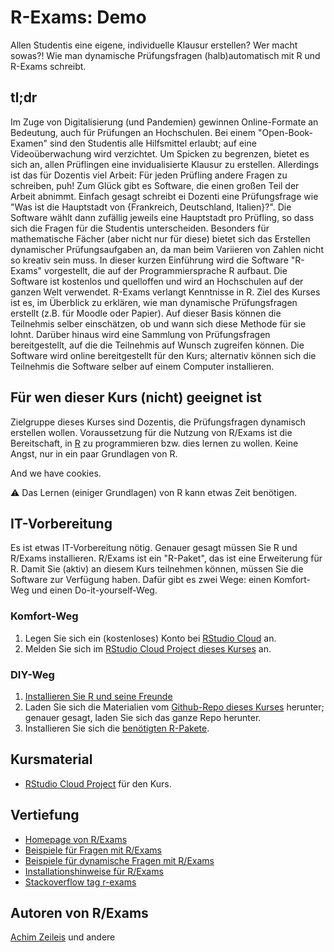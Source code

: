 # R-Exams: Demo


Allen Studentis eine eigene, individuelle Klausur erstellen? Wer macht sowas?! Wie man dynamische Prüfungsfragen (halb)automatisch mit R und R-Exams schreibt.


## tl;dr

Im Zuge von Digitalisierung (und Pandemien) gewinnen Online-Formate an Bedeutung, auch für Prüfungen an Hochschulen. 
Bei einem "Open-Book-Examen" sind den Studentis alle Hilfsmittel erlaubt; auf eine Videoüberwachung wird verzichtet. 
Um Spicken zu begrenzen, bietet es sich an, allen Prüflingen eine invidualisierte Klausur zu erstellen. 
Allerdings ist das für Dozentis viel Arbeit: Für jeden Prüfling andere Fragen zu schreiben, puh! 
Zum Glück gibt es Software, die einen großen Teil der Arbeit abnimmt. 
Einfach gesagt schreibt ei Dozenti eine Prüfungsfrage wie "Was ist die Hauptstadt von {Frankreich, Deutschland, Italien}?". 
Die Software wählt dann zufällig jeweils eine Hauptstadt pro Prüfling, so dass sich die Fragen für die Studentis unterscheiden. 
Besonders für mathematische Fächer (aber nicht nur für diese) bietet sich das Erstellen dynamischer Prüfungsaufgaben an, 
da man beim Variieren von Zahlen nicht so kreativ sein muss. 
In dieser kurzen Einführung wird die Software "R-Exams" vorgestellt, die auf der Programmiersprache R aufbaut. 
Die Software ist kostenlos und quelloffen und wird an Hochschulen auf der ganzen Welt verwendet. 
R-Exams verlangt Kenntnisse in R. Ziel des Kurses ist es, im Überblick zu erklären, 
wie man dynamische Prüfungsfragen erstellt (z.B. für Moodle oder Papier). 
Auf dieser Basis können die Teilnehmis selber einschätzen, ob und wann sich diese Methode für sie lohnt. 
Darüber hinaus wird eine Sammlung von Prüfungsfragen bereitgestellt, auf die die Teilnehmis auf Wunsch zugreifen können. 
Die Software wird online bereitgestellt für den Kurs; alternativ können sich die Teilnehmis die Software selber auf einem Computer installieren.

## Für wen dieser Kurs (nicht) geeignet ist

Zielgruppe dieses Kurses sind Dozentis, die Prüfungsfragen dynamisch erstellen wollen.
Voraussetzung für die Nutzung von R/Exams ist die Bereitschaft, in [R](https://www.r-project.org/) zu programmieren bzw. dies lernen zu wollen.
Keine Angst, nur in ein paar Grundlagen von R.

And we have cookies.

⚠️ Das Lernen (einiger Grundlagen) von R kann etwas Zeit benötigen.


## IT-Vorbereitung

Es ist etwas IT-Vorbereitung nötig.
Genauer gesagt müssen Sie R und R/Exams installieren.
R/Exams ist ein "R-Paket", das ist eine Erweiterung für R.
Damit Sie (aktiv) an diesem Kurs teilnehmen können,
müssen Sie die Software zur Verfügung haben.
Dafür gibt es zwei Wege: einen Komfort-Weg und einen Do-it-yourself-Weg.

### Komfort-Weg

1. Legen Sie sich ein (kostenloses) Konto bei [RStudio Cloud](https://rstudio.cloud/) an.
2. Melden Sie sich im [RStudio Cloud Project dieses Kurses](https://rstudio.cloud/project/33243549) an.

### DIY-Weg

1. [Installieren Sie R und seine Freunde](https://data-se.netlify.app/2021/11/30/installation-von-r-und-seiner-freunde/)
2. Laden Sie sich die Materialien vom [Github-Repo dieses Kurses](https://github.com/sebastiansauer/r-exams-demo) herunter; genauer gesagt, laden Sie sich das ganze Repo herunter.
3. Installieren Sie sich die [benötigten R-Pakete](https://github.com/sebastiansauer/r-exams-demo/blob/main/div/r-pckgs.R).


## Kursmaterial

- [RStudio Cloud Project](https://rstudio.cloud/project/33243549) für den Kurs.
 



## Vertiefung

- [Homepage von R/Exams](http://www.r-exams.org/)
- [Beispiele für Fragen mit R/Exams](http://www.r-exams.org/templates/)
- [Beispiele für dynamische Fragen mit R/Exams](http://www.r-exams.org/intro/dynamic/)
- [Installationshinweise für R/Exams](http://www.r-exams.org/tutorials/installation/)
- [Stackoverflow tag r-exams](https://stackoverflow.com/questions/tagged/r-exams)



## Autoren von R/Exams

[Achim Zeileis](http://www.r-exams.org/contact/) und andere
